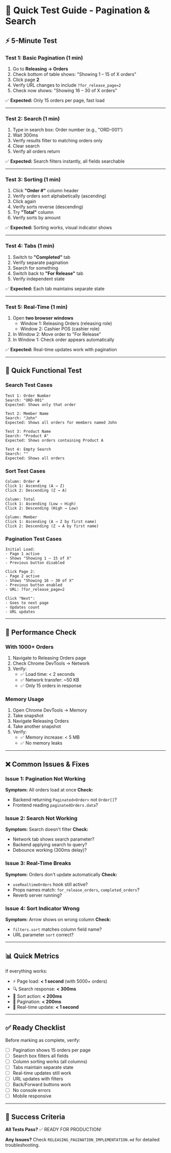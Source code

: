 # 🧪 Quick Test Guide - Pagination & Search

## ⚡ 5-Minute Test

### Test 1: Basic Pagination (1 min)

1. Go to **Releasing → Orders**
2. Check bottom of table shows: "Showing 1 – 15 of X orders"
3. Click page **2**
4. Verify URL changes to include `?for_release_page=2`
5. Check now shows: "Showing 16 – 30 of X orders"

✅ **Expected:** Only 15 orders per page, fast load

---

### Test 2: Search (1 min)

1. Type in search box: Order number (e.g., "ORD-001")
2. Wait 300ms
3. Verify results filter to matching orders only
4. Clear search
5. Verify all orders return

✅ **Expected:** Search filters instantly, all fields searchable

---

### Test 3: Sorting (1 min)

1. Click **"Order #"** column header
2. Verify orders sort alphabetically (ascending)
3. Click again
4. Verify sorts reverse (descending)
5. Try **"Total"** column
6. Verify sorts by amount

✅ **Expected:** Sorting works, visual indicator shows

---

### Test 4: Tabs (1 min)

1. Switch to **"Completed"** tab
2. Verify separate pagination
3. Search for something
4. Switch back to **"For Release"** tab
5. Verify independent state

✅ **Expected:** Each tab maintains separate state

---

### Test 5: Real-Time (1 min)

1. Open **two browser windows**
    - Window 1: Releasing Orders (releasing role)
    - Window 2: Cashier POS (cashier role)
2. In Window 2: Move order to "For Release"
3. In Window 1: Check order appears automatically

✅ **Expected:** Real-time updates work with pagination

---

## 🚀 Quick Functional Test

### Search Test Cases

```
Test 1: Order Number
Search: "ORD-001"
Expected: Shows only that order

Test 2: Member Name
Search: "John"
Expected: Shows all orders for members named John

Test 3: Product Name
Search: "Product A"
Expected: Shows orders containing Product A

Test 4: Empty Search
Search: ""
Expected: Shows all orders
```

### Sort Test Cases

```
Column: Order #
Click 1: Ascending (A → Z)
Click 2: Descending (Z → A)

Column: Total
Click 1: Ascending (Low → High)
Click 2: Descending (High → Low)

Column: Member
Click 1: Ascending (A → Z by first name)
Click 2: Descending (Z → A by first name)
```

### Pagination Test Cases

```
Initial Load:
- Page 1 active
- Shows "Showing 1 – 15 of X"
- Previous button disabled

Click Page 2:
- Page 2 active
- Shows "Showing 16 – 30 of X"
- Previous button enabled
- URL: ?for_release_page=2

Click "Next":
- Goes to next page
- Updates count
- URL updates
```

---

## 🎯 Performance Check

### With 1000+ Orders

1. Navigate to Releasing Orders page
2. Check Chrome DevTools → Network
3. Verify:
    - ✅ Load time: < 2 seconds
    - ✅ Network transfer: ~50 KB
    - ✅ Only 15 orders in response

### Memory Usage

1. Open Chrome DevTools → Memory
2. Take snapshot
3. Navigate Releasing Orders
4. Take another snapshot
5. Verify:
    - ✅ Memory increase: < 5 MB
    - ✅ No memory leaks

---

## ❌ Common Issues & Fixes

### Issue 1: Pagination Not Working

**Symptom:** All orders load at once
**Check:**

- Backend returning `Paginated<Order>` not `Order[]`?
- Frontend reading `paginatedOrders.data`?

### Issue 2: Search Not Working

**Symptom:** Search doesn't filter
**Check:**

- Network tab shows search parameter?
- Backend applying search to query?
- Debounce working (300ms delay)?

### Issue 3: Real-Time Breaks

**Symptom:** Orders don't update automatically
**Check:**

- `useRealtimeOrders` hook still active?
- Props names match: `for_release_orders`, `completed_orders`?
- Reverb server running?

### Issue 4: Sort Indicator Wrong

**Symptom:** Arrow shows on wrong column
**Check:**

- `filters.sort` matches column field name?
- URL parameter `sort` correct?

---

## 📊 Quick Metrics

If everything works:

- ⚡ Page load: **< 1 second** (with 5000+ orders)
- 🔍 Search response: **< 300ms**
- 🔄 Sort action: **< 200ms**
- 📄 Pagination: **< 200ms**
- 📡 Real-time update: **< 1 second**

---

## ✅ Ready Checklist

Before marking as complete, verify:

- [ ] Pagination shows 15 orders per page
- [ ] Search box filters all fields
- [ ] Column sorting works (all columns)
- [ ] Tabs maintain separate state
- [ ] Real-time updates still work
- [ ] URL updates with filters
- [ ] Back/Forward buttons work
- [ ] No console errors
- [ ] Mobile responsive

---

## 🎉 Success Criteria

**All Tests Pass?** ✅ READY FOR PRODUCTION!

**Any Issues?** Check `RELEASING_PAGINATION_IMPLEMENTATION.md` for detailed troubleshooting.
